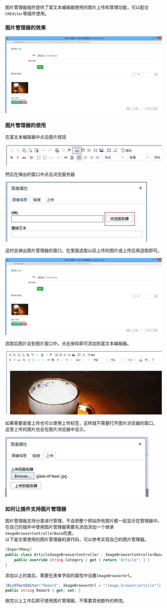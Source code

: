 图片管理器插件提供了富文本编辑器使用的图片上传和管理功能，可以配合`CKEditor`等插件使用。<br/>

### 图片管理器的效果

![图片管理器的效果](../img/image_browser.jpg)

### 图片管理器的使用

在富文本编辑器中点击图片按钮<br/>

![富文本编辑器的图片按钮](../img/rich_text_editor_image_button.jpg)

然后在弹出的窗口中点击浏览服务器<br/>

![弹出窗口中的浏览服务器按钮](../img/rich_text_editor_browse_button.jpg)

这时会弹出图片管理器的窗口，在里面选取以前上传的图片或上传后再选取即可。<br/>

![图片管理器的效果](../img/image_browser.jpg)

选取后图片会到图片窗口中，点击保存即可添加到富文本编辑器。<br/>

![图片窗口中的图片](../img/rich_text_editor_image_used.jpg)

如果需要直接上传也可以使用上传标签，这样就不需要打开图片浏览器的窗口。<br/>
这里上传的图片也会在图片浏览器中显示。<br/>

![快速上传图片文件](../img/rich_text_editor_image_fast_upload.jpg)

### 如何让插件支持图片管理器

图片管理器支持分类进行管理，不会把整个网站所有图片都一起显示在管理器中。<br/>
在自己的插件中使用图片管理器需要先添加添加一个继承`ImageBrowserControllerBase`的类，<br/>
以下是文章使用的图片管理器的源代码，可以参考实现自己的图片管理器。<br/>

``` csharp
[ExportMany]
public class ArticleImageBrowserController : ImageBrowserControllerBase {
	public override string Category { get { return "Article"; } }
}
```

添加以上的类后，需要在表单字段的属性中设置`ImageBrowserUrl`。

``` csharp
[RichTextEditor("Remark", ImageBrowserUrl = "/image_browser/article")]
public string Remark { get; set; }
```

做完以上工作后即可使用图片管理器，不需要其他额外的修改。
